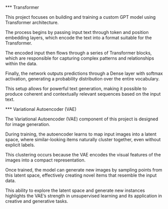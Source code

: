 *** Transformer

This project focuses on building and training a custom GPT model using Transformer architecture. 

The process begins by passing input text through token and position embedding layers, which encode the text into a format suitable for the Transformer. 

The encoded input then flows through a series of Transformer blocks, which are responsible for capturing complex patterns and relationships within the data. 

Finally, the network outputs predictions through a Dense layer with softmax activation, generating a probability distribution over the entire vocabulary. 

This setup allows for powerful text generation, making it possible to produce coherent and contextually relevant sequences based on the input text.


*** Variational Autoencoder (VAE)

The Variational Autoencoder (VAE) component of this project is designed for image generation. 

During training, the autoencoder learns to map input images into a latent space, where similar-looking items naturally cluster together, even without explicit labels. 

This clustering occurs because the VAE encodes the visual features of the images into a compact representation. 

Once trained, the model can generate new images by sampling points from this latent space, effectively creating novel items that resemble the input data. 

This ability to explore the latent space and generate new instances highlights the VAE’s strength in unsupervised learning and its application in creative and generative tasks.
